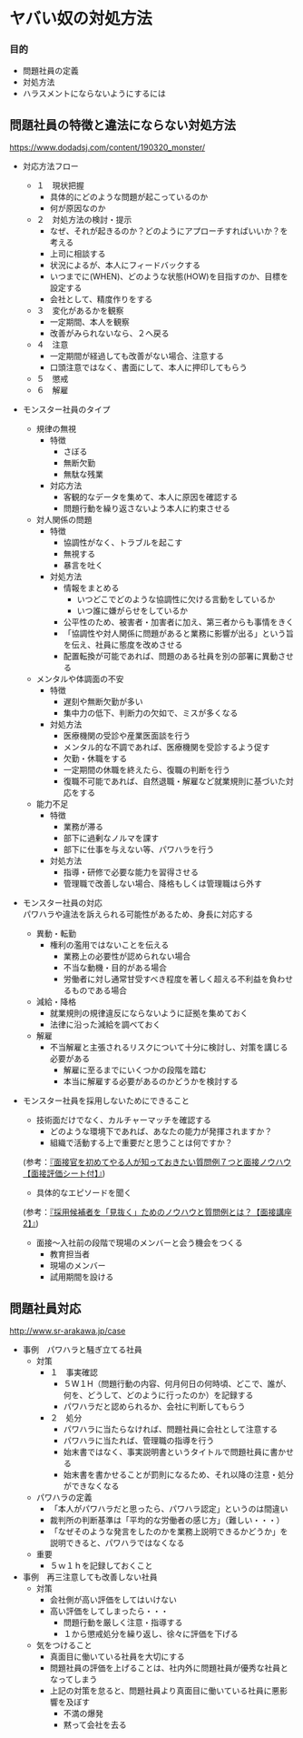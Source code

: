# ヤバい奴の対処方法
### 目的
- 問題社員の定義
- 対処方法
- ハラスメントにならないようにするには

## 問題社員の特徴と違法にならない対処方法
https://www.dodadsj.com/content/190320_monster/

- 対応方法フロー
    - １　現状把握
        - 具体的にどのような問題が起こっているのか
        - 何が原因なのか
    - ２　対処方法の検討・提示
        - なぜ、それが起きるのか？どのようにアプローチすればいいか？を考える
        - 上司に相談する
        - 状況によるが、本人にフィードバックする
        - いつまでに(WHEN)、どのような状態(HOW)を目指すのか、目標を設定する
        - 会社として、精度作りをする
    - ３　変化があるかを観察
        - 一定期間、本人を観察
        - 改善がみられないなら、２へ戻る
    - ４　注意
        - 一定期間が経過しても改善がない場合、注意する
        - 口頭注意ではなく、書面にして、本人に押印してもらう
    - ５　懲戒
    - ６　解雇
- モンスター社員のタイプ
    - 規律の無視
        - 特徴
            - さぼる
            - 無断欠勤
            - 無駄な残業
        - 対応方法
            - 客観的なデータを集めて、本人に原因を確認する
            - 問題行動を繰り返さないよう本人に約束させる
    - 対人関係の問題
        - 特徴
            - 協調性がなく、トラブルを起こす
            - 無視する
            - 暴言を吐く
        - 対処方法
            - 情報をまとめる
                - いつどこでどのような協調性に欠ける言動をしているか
                - いつ誰に嫌がらせをしているか
            - 公平性のため、被害者・加害者に加え、第三者からも事情をきく
            - 「協調性や対人関係に問題があると業務に影響が出る」という旨を伝え、社員に態度を改めさせる
            - 配置転換が可能であれば、問題のある社員を別の部署に異動させる
    - メンタルや体調面の不安
        - 特徴
            - 遅刻や無断欠勤が多い
            - 集中力の低下、判断力の欠如で、ミスが多くなる
        - 対処方法
            - 医療機関の受診や産業医面談を行う
            - メンタル的な不調であれば、医療機関を受診するよう促す
            - 欠勤・休職をする
            - 一定期間の休職を終えたら、復職の判断を行う
            - 復職不可能であれば、自然退職・解雇など就業規則に基づいた対応をする
    - 能力不足
        - 特徴
            - 業務が滞る
            - 部下に過剰なノルマを課す
            - 部下に仕事を与えない等、パワハラを行う
        - 対処方法
            - 指導・研修で必要な能力を習得させる
            - 管理職で改善しない場合、降格もしくは管理職はら外す
- モンスター社員の対応  
パワハラや違法を訴えられる可能性があるため、身長に対応する
    - 異動・転勤
        - 権利の濫用ではないことを伝える
            - 業務上の必要性が認められない場合
            - 不当な動機・目的がある場合
            - 労働者に対し通常甘受すべき程度を著しく超える不利益を負わせるものである場合
    - 減給・降格
        - 就業規則の規律違反にならないように証拠を集めておく
        - 法律に沿った減給を調べておく
    - 解雇
        - 不当解雇と主張されるリスクについて十分に検討し、対策を講じる必要がある
            - 解雇に至るまでにいくつかの段階を踏む
            - 本当に解雇する必要があるのかどうかを検討する
- モンスター社員を採用しないためにできること
    - 技術面だけでなく、カルチャーマッチを確認する
        - どのような環境下であれば、あなたの能力が発揮されますか？
        - 組織で活動する上で重要だと思うことは何ですか？  
    
    (参考：[『面接官を初めてやる人が知っておきたい質問例７つと面接ノウハウ【面接評価シート付】』](https://www.dodadsj.com/content/181207_interviewer-know-how/))
    - 具体的なエピソードを聞く  
    
    (参考：[『採用候補者を「見抜く」ためのノウハウと質問例とは？【面接講座2】』](https://www.dodadsj.com/content/161222_hirao02/))
    - 面接～入社前の段階で現場のメンバーと会う機会をつくる
        - 教育担当者
        - 現場のメンバー
        - 試用期間を設ける

## 問題社員対応
http://www.sr-arakawa.jp/case

- 事例　パワハラと騒ぎ立てる社員
    - 対策
        - １　事実確認
            - ５W１H（問題行動の内容、何月何日の何時頃、どこで、誰が、何を、どうして、どのように行ったのか）を記録する
            - パワハラだと認められるか、会社に判断してもらう
        - ２　処分
            - パワハラに当たらなければ、問題社員に会社として注意する
            - パワハラに当たれば、管理職の指導を行う
            - 始末書ではなく、事実説明書というタイトルで問題社員に書かせる
            - 始末書を書かせることが罰則になるため、それ以降の注意・処分ができなくなる
    - パワハラの定義
        - 「本人がパワハラだと思ったら、パワハラ認定」というのは間違い
        - 裁判所の判断基準は「平均的な労働者の感じ方」（難しい・・・）
        - 「なぜそのような発言をしたのかを業務上説明できるかどうか」を説明できると、パワハラではなくなる
    - 重要
        - ５ｗ１ｈを記録しておくこと
- 事例　再三注意しても改善しない社員
    - 対策
        - 会社側が高い評価をしてはいけない
        - 高い評価をしてしまったら・・・
            - 問題行動を厳しく注意・指導する
            - １から懲戒処分を繰り返し、徐々に評価を下げる
    - 気をつけること
        - 真面目に働いている社員を大切にする
        - 問題社員の評価を上げることは、社内外に問題社員が優秀な社員となってしまう
        - 上記の対策を怠ると、問題社員より真面目に働いている社員に悪影響を及ぼす
            - 不満の爆発
            - 黙って会社を去る

